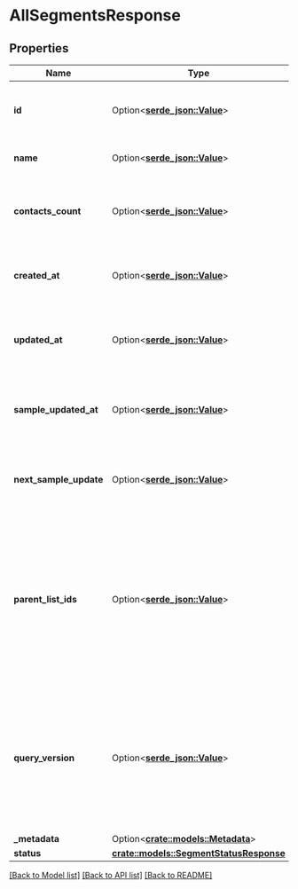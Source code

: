 # AllSegmentsResponse

## Properties

Name | Type | Description | Notes
------------ | ------------- | ------------- | -------------
**id** | Option<[**serde_json::Value**](.md)> | ID assigned to the segment when created. | 
**name** | Option<[**serde_json::Value**](.md)> | Name of the segment. | 
**contacts_count** | Option<[**serde_json::Value**](.md)> | Total number of contacts present in the segment | 
**created_at** | Option<[**serde_json::Value**](.md)> | ISO8601 timestamp of when the object was created | 
**updated_at** | Option<[**serde_json::Value**](.md)> | ISO8601 timestamp of when the object was last updated | 
**sample_updated_at** | Option<[**serde_json::Value**](.md)> | ISO8601 timestamp of when the samples were last updated | 
**next_sample_update** | Option<[**serde_json::Value**](.md)> | ISO8601 timestamp of when the samples will be next updated | 
**parent_list_ids** | Option<[**serde_json::Value**](.md)> | The array of list ids to filter contacts on when building this segment. It allows only one such list id for now. We will support more in future | 
**query_version** | Option<[**serde_json::Value**](.md)> | If not set, segment contains a query for use with Segment v1 APIs. If set to '2', segment contains a SQL query for use in v2. | 
**_metadata** | Option<[**crate::models::Metadata**](_metadata.md)> |  | [optional]
**status** | [**crate::models::SegmentStatusResponse**](segment_status_response.md) |  | 

[[Back to Model list]](../README.md#documentation-for-models) [[Back to API list]](../README.md#documentation-for-api-endpoints) [[Back to README]](../README.md)


